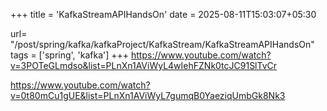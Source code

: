 +++
title = 'KafkaStreamAPIHandsOn'
date = 2025-08-11T15:03:07+05:30

url= "/post/spring/kafka/kafkaProject/KafkaStream/KafkaStreamAPIHandsOn"
tags = ['spring', 'kafka']
+++
https://www.youtube.com/watch?v=3POTeGLmdso&list=PLnXn1AViWyL4wIehFZNk0tcJC91SlTvCr

https://www.youtube.com/watch?v=0t80mCu1gUE&list=PLnXn1AViWyL7gumqB0YaeziqUmbGk8Nk3